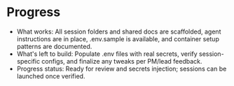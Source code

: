 # Progress

- What works: All session folders and shared docs are scaffolded, agent instructions are in place, .env.sample is available, and container setup patterns are documented.
- What's left to build: Populate .env files with real secrets, verify session-specific configs, and finalize any tweaks per PM/lead feedback.
- Progress status: Ready for review and secrets injection; sessions can be launched once verified. 